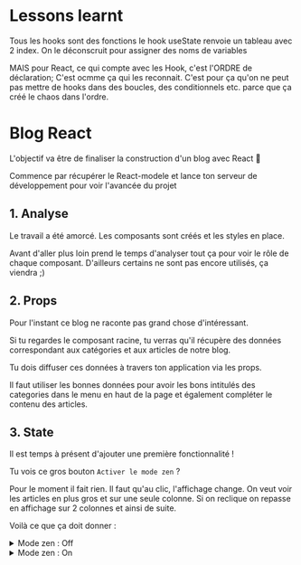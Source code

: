 # Lessons learnt

Tous les hooks sont des fonctions 
le hook useState renvoie un tableau avec 2 index. On le déconscruit pour assigner des noms de variables

MAIS pour React, ce qui compte avec les Hook, c'est l'ORDRE de déclaration; C'est ocmme ça qui les reconnait. C'est pour ça qu'on ne peut pas mettre de hooks dans des boucles, des conditionnels etc. parce que ça créé le chaos dans l'ordre. 


# Blog React

L'objectif va être de finaliser la construction d'un blog avec React :tada:

Commence par récupérer le React-modele et lance ton serveur de développement pour voir l'avancée du projet

## 1. Analyse

Le travail a été amorcé. Les composants sont créés et les styles en place.

Avant d'aller plus loin prend le temps d'analyser tout ça pour voir le rôle de chaque composant. D'ailleurs certains ne sont pas encore utilisés, ça viendra ;)

## 2. Props

Pour l'instant ce blog ne raconte pas grand chose d'intéressant.

Si tu regardes le composant racine, tu verras qu'il récupère des données correspondant aux catégories et aux articles de notre blog.

Tu dois diffuser ces données à travers ton application via les props.

Il faut utiliser les bonnes données pour avoir les bons intitulés des categories dans le menu en haut de la page et également compléter le contenu des articles.

## 3. State

Il est temps à présent d'ajouter une première fonctionnalité !

Tu vois ce gros bouton `Activer le mode zen` ?

Pour le moment il fait rien. Il faut qu'au clic, l'affichage change. On veut voir les articles en plus gros et sur une seule colonne. Si on reclique on repasse en affichage sur 2 colonnes et ainsi de suite.

Voilà ce que ça doit donner :

<details>
  <summary>Mode zen : Off</summary>

![Off](./docs/off.png)

</details>

<details>
  <summary>Mode zen : On</summary>

![On](./docs/on.png)

</details>
